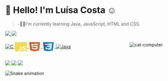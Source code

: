 # 👋 Hello! I'm Luísa Costa ☺️ 
 > -👩‍💻I'm currently learning Java, JavaScript, HTML and CSS. 

 <div>
   <a href="https://github.com/lxisacosta">
   <img height="180em" src="https://github-readme-stats.vercel.app/api?username=lxisacosta&show_icons=true&theme=bear&include_all_commits=true&count_private=true"/>
    <img height="180em" src="https://github-readme-stats.vercel.app/api/top-langs/?username=lxisacosta&layout=compact&langs_count=6&theme=bear"/>
</div>

<div style="display: inline_block"><br>
  <img align="center" alt="C" height="30" width="40" src="https://cdn.jsdelivr.net/gh/devicons/devicon/icons/c/c-original.svg">
  <img align="center" alt="Js" height="30" width="40" src="https://raw.githubusercontent.com/devicons/devicon/master/icons/javascript/javascript-plain.svg">
  <img align="center" alt="HTML" height="30" width="40" src="https://raw.githubusercontent.com/devicons/devicon/master/icons/html5/html5-original.svg">
  <img align="center" alt="CSS" height="30" width="40" src="https://raw.githubusercontent.com/devicons/devicon/master/icons/css3/css3-original.svg">
  <img align="center" alt="Java" height="30" width="40" src="https://cdn.jsdelivr.net/gh/devicons/devicon/icons/java/java-original.svg">
  <img align="right" alt="cat-computer" src="https://github.com/lxisacosta/lxisacosta/assets/90010999/19c9943a-9597-4a6d-943b-907b49d4d7f0">
</div>

 ##
 
<div> 
  <a href = "mailto:luisacostx@dgmail.com"><img src="https://img.shields.io/badge/-Gmail-%23333?style=for-the-badge&logo=gmail&logoColor=white" target="_blank"></a>
  <a href="https://www.linkedin.com/in/lu%C3%ADsa-costa-a9b244244" target="_blank"><img src="https://img.shields.io/badge/-LinkedIn-%230077B5?style=for-the-badge&logo=linkedin&logoColor=white" target="_blank"></a>
  <a href="https://www.instagram.com/dev_luisacosta" target="_blank"><img src="https://img.shields.io/badge/-Instagram-%23E4405F?style=for-the-badge&logo=instagram&logoColor=white" target="_blank"></a>

![Snake animation](https://github.com/devemdobro/devemdobro/blob/output/github-contribution-grid-snake.svg)

</div>
